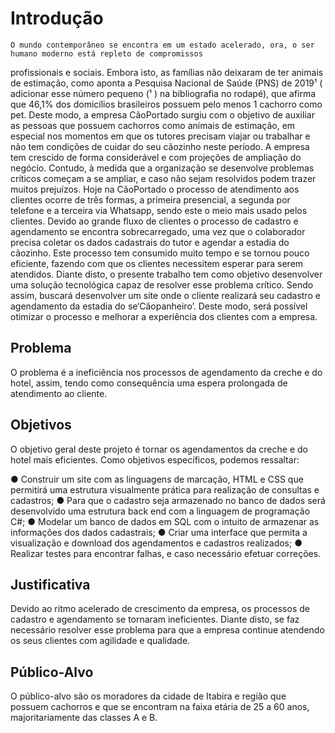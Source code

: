 # Introdução
    O mundo contemporâneo se encontra em um estado acelerado, ora, o ser humano moderno está repleto de compromissos 
profissionais e sociais. Embora isto, as famílias não deixaram de ter animais de estimação, como aponta a Pesquisa Nacional de Saúde (PNS) de 2019¹ ( adicionar esse número pequeno (¹ ) na bibliografia no rodapé), que afirma que 46,1% dos domicílios brasileiros possuem pelo menos 1 cachorro como pet. Deste modo, a empresa CãoPortado surgiu com o objetivo de auxiliar as pessoas que possuem cachorros como animais de estimação, em especial nos momentos em que os tutores precisam viajar ou trabalhar e não tem condições de cuidar do seu cãozinho neste período.
     A empresa tem crescido de forma considerável e com projeções de ampliação do negócio. Contudo, à medida que a organização se 
desenvolve problemas críticos começam a se ampliar, e caso não sejam resolvidos podem trazer muitos prejuízos. Hoje na CãoPortado o processo de atendimento aos clientes ocorre de três formas, a primeira presencial, a segunda por telefone e a terceira via Whatsapp, sendo este o meio mais usado pelos clientes. Devido ao grande fluxo de clientes o processo de cadastro e agendamento se encontra sobrecarregado, uma vez que o colaborador precisa coletar os dados cadastrais do tutor e agendar a estadia do cãozinho. Este processo tem consumido muito tempo e se tornou pouco eficiente, fazendo com que os clientes necessitem esperar para serem atendidos.
    Diante disto, o presente trabalho tem como objetivo desenvolver uma solução tecnológica capaz de resolver esse problema
crítico. Sendo assim, buscará desenvolver um site onde o cliente realizará seu cadastro e agendamento da estadia do se‘Cãopanheiro’. Deste modo, será possível otimizar o processo e melhorar a experiência dos clientes com a empresa.  	 

## Problema

O problema é a ineficiência nos processos de agendamento da creche e do hotel, assim, tendo como consequência uma espera prolongada de atendimento ao cliente.

## Objetivos

O objetivo geral deste projeto é tornar os agendamentos da creche e do hotel mais eficientes.
Como objetivos específicos, podemos ressaltar:

● Construir um site com as linguagens de marcação, HTML e CSS que permitirá uma estrutura visualmente prática para realização de consultas e cadastros;
● Para que o cadastro seja armazenado no banco de dados será desenvolvido uma estrutura back end com a linguagem de programação C#;
● Modelar um banco de dados em SQL com o intuito de armazenar as informações dos dados cadastrais;
● Criar uma interface que permita a visualização e download dos agendamentos e cadastros realizados;
● Realizar testes para encontrar falhas, e caso necessário efetuar correções.

## Justificativa

Devido ao ritmo acelerado de crescimento da empresa, os processos de cadastro e agendamento se tornaram ineficientes. Diante disto, se faz necessário resolver esse problema para que a empresa continue atendendo os seus clientes com agilidade e qualidade.

## Público-Alvo

O público-alvo são os moradores da cidade de Itabira e região que possuem cachorros e que se encontram na faixa etária de 25 a 60 anos, majoritariamente das classes A e B.   